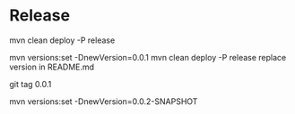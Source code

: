 # Release

mvn clean deploy -P release

mvn versions:set -DnewVersion=0.0.1
mvn clean deploy -P release
replace version in README.md

git tag 0.0.1

mvn versions:set -DnewVersion=0.0.2-SNAPSHOT
